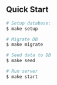 ## Quick Start
```bash
# Setup database:
$ make setup

# Migrate DB
$ make migrate

# Seed data to DB
$ make seed

# Run server
$ make start
```
